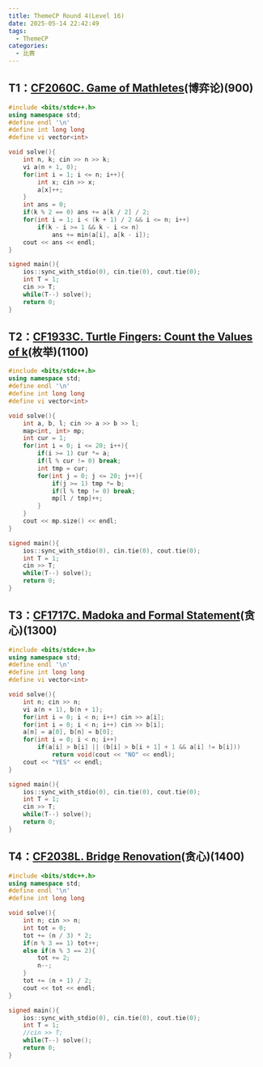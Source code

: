 ```yaml
---
title: ThemeCP Round 4(Level 16)
date: 2025-05-14 22:42:49
tags:
  - ThemeCP
categories:
  - 比赛
---
```




## T1：[CF2060C. Game of Mathletes](https://codeforces.com/problemset/problem/2060/C)(博弈论)(900)
```cpp
#include <bits/stdc++.h>
using namespace std;
#define endl '\n'
#define int long long
#define vi vector<int>

void solve(){
    int n, k; cin >> n >> k;
    vi a(n + 1, 0);
    for(int i = 1; i <= n; i++){
        int x; cin >> x;
        a[x]++;
    }
    int ans = 0;
    if(k % 2 == 0) ans += a[k / 2] / 2;
    for(int i = 1; i < (k + 1) / 2 && i <= n; i++)
        if(k - i >= 1 && k - i <= n)
            ans += min(a[i], a[k - i]);
    cout << ans << endl;
}

signed main(){
    ios::sync_with_stdio(0), cin.tie(0), cout.tie(0);
    int T = 1;
    cin >> T;
    while(T--) solve();
    return 0;
}
```
## T2：[CF1933C. Turtle Fingers: Count the Values of k](https://codeforces.com/problemset/problem/1933/C)(枚举)(1100)
```cpp
#include <bits/stdc++.h>
using namespace std;
#define endl '\n'
#define int long long
#define vi vector<int>

void solve(){
    int a, b, l; cin >> a >> b >> l;
    map<int, int> mp;
    int cur = 1;
    for(int i = 0; i <= 20; i++){
        if(i >= 1) cur *= a;
        if(l % cur != 0) break;
        int tmp = cur;
        for(int j = 0; j <= 20; j++){
            if(j >= 1) tmp *= b;
            if(l % tmp != 0) break;
            mp[l / tmp]++;
        }
    }
    cout << mp.size() << endl;
}

signed main(){
    ios::sync_with_stdio(0), cin.tie(0), cout.tie(0);
    int T = 1;
    cin >> T;
    while(T--) solve();
    return 0;
}
```
## T3：[CF1717C. Madoka and Formal Statement](https://codeforces.com/problemset/problem/1717/C)(贪心)(1300)
```cpp
#include <bits/stdc++.h>
using namespace std;
#define endl '\n'
#define int long long
#define vi vector<int>

void solve(){
    int n; cin >> n;
    vi a(n + 1), b(n + 1);
    for(int i = 0; i < n; i++) cin >> a[i];
    for(int i = 0; i < n; i++) cin >> b[i];
    a[n] = a[0], b[n] = b[0];
    for(int i = 0; i < n; i++)
        if(a[i] > b[i] || (b[i] > b[i + 1] + 1 && a[i] != b[i]))
            return void(cout << "NO" << endl);
    cout << "YES" << endl;
}

signed main(){
    ios::sync_with_stdio(0), cin.tie(0), cout.tie(0);
    int T = 1;
    cin >> T;
    while(T--) solve();
    return 0;
}
```
## T4：[CF2038L. Bridge Renovation](https://codeforces.com/problemset/problem/2038/L)(贪心)(1400)
```cpp
#include <bits/stdc++.h>
using namespace std;
#define endl '\n'
#define int long long

void solve(){
    int n; cin >> n;
    int tot = 0;
    tot += (n / 3) * 2;
    if(n % 3 == 1) tot++;
    else if(n % 3 == 2){
        tot += 2;
        n--;
    }
    tot += (n + 1) / 2;
    cout << tot << endl;
}

signed main(){
    ios::sync_with_stdio(0), cin.tie(0), cout.tie(0);
    int T = 1;
    //cin >> T;
    while(T--) solve();
    return 0;
}
```